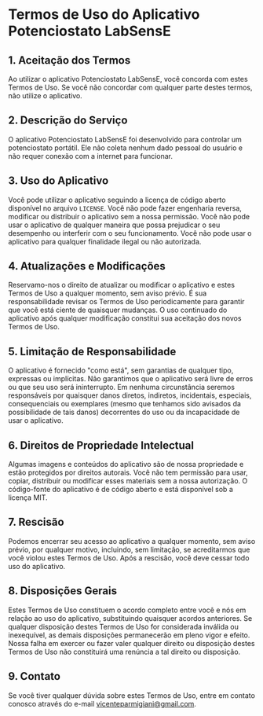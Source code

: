 # Termos de Uso do Aplicativo Potenciostato LabSensE

## 1. Aceitação dos Termos

Ao utilizar o aplicativo Potenciostato LabSensE, você concorda com estes Termos de Uso. Se você não concordar com qualquer parte destes termos, não utilize o aplicativo.

## 2. Descrição do Serviço

O aplicativo Potenciostato LabSensE foi desenvolvido para controlar um potenciostato portátil. Ele não coleta nenhum dado pessoal do usuário e não requer conexão com a internet para funcionar.

## 3. Uso do Aplicativo

Você pode utilizar o aplicativo seguindo a licença de código aberto disponível no arquivo `LICENSE`. Você não pode fazer engenharia reversa, modificar ou distribuir o aplicativo sem a nossa permissão. Você não pode usar o aplicativo de qualquer maneira que possa prejudicar o seu desempenho ou interferir com o seu funcionamento. Você não pode usar o aplicativo para qualquer finalidade ilegal ou não autorizada.

## 4. Atualizações e Modificações

Reservamo-nos o direito de atualizar ou modificar o aplicativo e estes Termos de Uso a qualquer momento, sem aviso prévio. É sua responsabilidade revisar os Termos de Uso periodicamente para garantir que você está ciente de quaisquer mudanças. O uso continuado do aplicativo após qualquer modificação constitui sua aceitação dos novos Termos de Uso.

## 5. Limitação de Responsabilidade

O aplicativo é fornecido "como está", sem garantias de qualquer tipo, expressas ou implícitas. Não garantimos que o aplicativo será livre de erros ou que seu uso será ininterrupto. Em nenhuma circunstância seremos responsáveis por quaisquer danos diretos, indiretos, incidentais, especiais, consequenciais ou exemplares (mesmo que tenhamos sido avisados da possibilidade de tais danos) decorrentes do uso ou da incapacidade de usar o aplicativo.

## 6. Direitos de Propriedade Intelectual

Algumas imagens e conteúdos do aplicativo são de nossa propriedade e estão protegidos por direitos autorais. Você não tem permissão para usar, copiar, distribuir ou modificar esses materiais sem a nossa autorização. O código-fonte do aplicativo é de código aberto e está disponível sob a licença MIT.

## 7. Rescisão

Podemos encerrar seu acesso ao aplicativo a qualquer momento, sem aviso prévio, por qualquer motivo, incluindo, sem limitação, se acreditarmos que você violou estes Termos de Uso. Após a rescisão, você deve cessar todo uso do aplicativo.

## 8. Disposições Gerais

Estes Termos de Uso constituem o acordo completo entre você e nós em relação ao uso do aplicativo, substituindo quaisquer acordos anteriores. Se qualquer disposição destes Termos de Uso for considerada inválida ou inexequível, as demais disposições permanecerão em pleno vigor e efeito. Nossa falha em exercer ou fazer valer qualquer direito ou disposição destes Termos de Uso não constituirá uma renúncia a tal direito ou disposição.

## 9. Contato

Se você tiver qualquer dúvida sobre estes Termos de Uso, entre em contato conosco através do e-mail [vicenteparmigiani@gmail.com](mailto:vicenteparmigiani@gmail.com).
